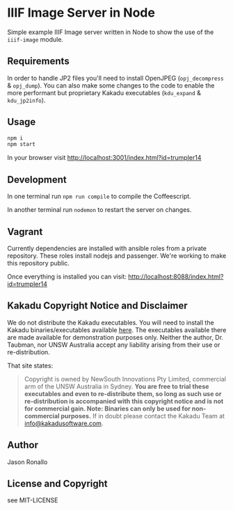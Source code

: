 # IIIF Image Server in Node

Simple example IIIF Image server written in Node to show the use of the `iiif-image` module.

## Requirements

In order to handle JP2 files you'll need to install OpenJPEG (`opj_decompress` & `opj_dump`). You can also make some changes to the code to enable the more performant but proprietary Kakadu executables (`kdu_expand` & `kdu_jp2info`).

## Usage

```sh
npm i
npm start
```

In your browser visit <http://localhost:3001/index.html?id=trumpler14>

## Development

In one terminal run `npm run compile` to compile the Coffeescript.

In another terminal run `nodemon` to restart the server on changes.

## Vagrant

Currently dependencies are installed with ansible roles from a private repository. These roles install nodejs and passenger. We're working to make this repository public.

Once everything is installed you can visit: <http://localhost:8088/index.html?id=trumpler14>

## Kakadu Copyright Notice and Disclaimer
 We do not distribute the Kakadu executables. You will need to install the Kakadu binaries/executables available [here](http://kakadusoftware.com/downloads/). The executables available there are made available for demonstration purposes only. Neither the author, Dr. Taubman, nor UNSW Australia accept any liability arising from their use or re-distribution.

That site states:

> Copyright is owned by NewSouth Innovations Pty Limited, commercial arm of the UNSW Australia in Sydney. **You are free to trial these executables and even to re-distribute them, so long as such use or re-distribution is accompanied with this copyright notice and is not for commercial gain. Note: Binaries can only be used for non-commercial purposes.** If in doubt please contact the Kakadu Team at info@kakadusoftware.com.

## Author

Jason Ronallo

## License and Copyright

see MIT-LICENSE
